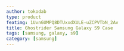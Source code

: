 ```yaml
---
author: tokodab
type: product
featimg: 1UvnGUMPQ8DTUxxdXULE-uZCPVTbN_2Av
title: Ghostrider Samsung Galaxy S9 Case
tags: [samsung, galaxy, s9]
category: [samsung]
---
```

